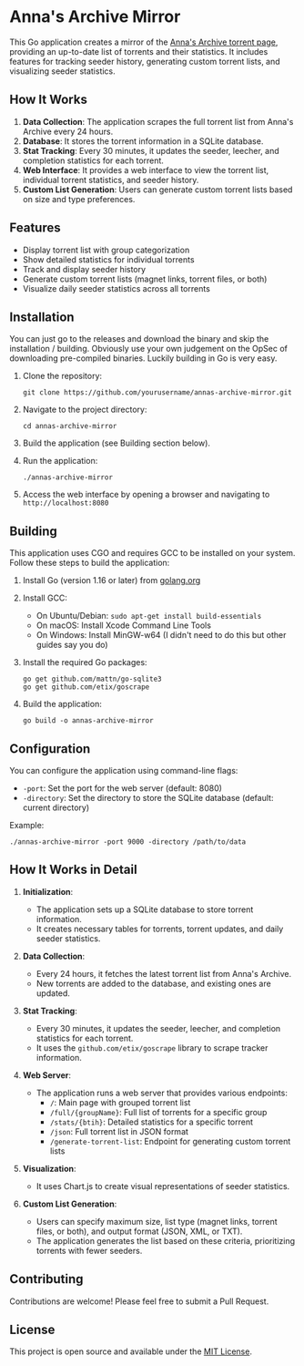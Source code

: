 # Anna's Archive Mirror

This Go application creates a mirror of the [Anna's Archive torrent page](https://annas-archive.org/torrents), providing an up-to-date list of torrents and their statistics. It includes features for tracking seeder history, generating custom torrent lists, and visualizing seeder statistics.

## How It Works

1. **Data Collection**: The application scrapes the full torrent list from Anna's Archive every 24 hours.
2. **Database**: It stores the torrent information in a SQLite database.
3. **Stat Tracking**: Every 30 minutes, it updates the seeder, leecher, and completion statistics for each torrent.
4. **Web Interface**: It provides a web interface to view the torrent list, individual torrent statistics, and seeder history.
5. **Custom List Generation**: Users can generate custom torrent lists based on size and type preferences.

## Features

- Display torrent list with group categorization
- Show detailed statistics for individual torrents
- Track and display seeder history
- Generate custom torrent lists (magnet links, torrent files, or both)
- Visualize daily seeder statistics across all torrents

## Installation
You can just go to the releases and download the binary and skip the installation / building. Obviously use your own judgement on the OpSec of downloading pre-compiled binaries. Luckily building in Go is very easy. 

1. Clone the repository:
   ```
   git clone https://github.com/yourusername/annas-archive-mirror.git
   ```

2. Navigate to the project directory:
   ```
   cd annas-archive-mirror
   ```

3. Build the application (see Building section below).

4. Run the application:
   ```
   ./annas-archive-mirror
   ```

5. Access the web interface by opening a browser and navigating to `http://localhost:8080`

## Building

This application uses CGO and requires GCC to be installed on your system. Follow these steps to build the application:

1. Install Go (version 1.16 or later) from [golang.org](https://golang.org/)

2. Install GCC:
   - On Ubuntu/Debian: `sudo apt-get install build-essentials`
   - On macOS: Install Xcode Command Line Tools
   - On Windows: Install MinGW-w64 (I didn't need to do this but other guides say you do)

3. Install the required Go packages:
   ```
   go get github.com/mattn/go-sqlite3
   go get github.com/etix/goscrape
   ```

4. Build the application:
   ```
   go build -o annas-archive-mirror
   ```

## Configuration

You can configure the application using command-line flags:

- `-port`: Set the port for the web server (default: 8080)
- `-directory`: Set the directory to store the SQLite database (default: current directory)

Example:
```
./annas-archive-mirror -port 9000 -directory /path/to/data
```

## How It Works in Detail

1. **Initialization**:
   - The application sets up a SQLite database to store torrent information.
   - It creates necessary tables for torrents, torrent updates, and daily seeder statistics.

2. **Data Collection**:
   - Every 24 hours, it fetches the latest torrent list from Anna's Archive.
   - New torrents are added to the database, and existing ones are updated.

3. **Stat Tracking**:
   - Every 30 minutes, it updates the seeder, leecher, and completion statistics for each torrent.
   - It uses the `github.com/etix/goscrape` library to scrape tracker information.

4. **Web Server**:
   - The application runs a web server that provides various endpoints:
     - `/`: Main page with grouped torrent list
     - `/full/{groupName}`: Full list of torrents for a specific group
     - `/stats/{btih}`: Detailed statistics for a specific torrent
     - `/json`: Full torrent list in JSON format
     - `/generate-torrent-list`: Endpoint for generating custom torrent lists

5. **Visualization**:
   - It uses Chart.js to create visual representations of seeder statistics.

6. **Custom List Generation**:
   - Users can specify maximum size, list type (magnet links, torrent files, or both), and output format (JSON, XML, or TXT).
   - The application generates the list based on these criteria, prioritizing torrents with fewer seeders.

## Contributing

Contributions are welcome! Please feel free to submit a Pull Request.

## License

This project is open source and available under the [MIT License](LICENSE).
